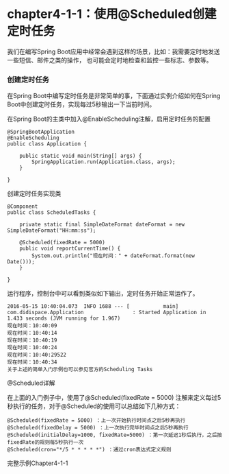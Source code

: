# chapter4-1-1：使用@Scheduled创建定时任务

我们在编写Spring Boot应用中经常会遇到这样的场景，比如：我需要定时地发送一些短信、邮件之类的操作，
也可能会定时地检查和监控一些标志、参数等。

### 创建定时任务

在Spring Boot中编写定时任务是非常简单的事，下面通过实例介绍如何在Spring Boot中创建定时任务，实现每过5秒输出一下当前时间。

在Spring Boot的主类中加入@EnableScheduling注解，启用定时任务的配置

```
@SpringBootApplication
@EnableScheduling
public class Application {

	public static void main(String[] args) {
		SpringApplication.run(Application.class, args);
	}

}
```

创建定时任务实现类
```
@Component
public class ScheduledTasks {

    private static final SimpleDateFormat dateFormat = new SimpleDateFormat("HH:mm:ss");

    @Scheduled(fixedRate = 5000)
    public void reportCurrentTime() {
        System.out.println("现在时间：" + dateFormat.format(new Date()));
    }

}
```
运行程序，控制台中可以看到类似如下输出，定时任务开始正常运作了。

```
2016-05-15 10:40:04.073  INFO 1688 --- [           main] com.didispace.Application                : Started Application in 1.433 seconds (JVM running for 1.967)
现在时间：10:40:09
现在时间：10:40:14
现在时间：10:40:19
现在时间：10:40:24
现在时间：10:40:29522
现在时间：10:40:34
关于上述的简单入门示例也可以参见官方的Scheduling Tasks
```

@Scheduled详解

在上面的入门例子中，使用了@Scheduled(fixedRate = 5000) 注解来定义每过5秒执行的任务，对于@Scheduled的使用可以总结如下几种方式：

```
@Scheduled(fixedRate = 5000) ：上一次开始执行时间点之后5秒再执行
@Scheduled(fixedDelay = 5000) ：上一次执行完毕时间点之后5秒再执行
@Scheduled(initialDelay=1000, fixedRate=5000) ：第一次延迟1秒后执行，之后按fixedRate的规则每5秒执行一次
@Scheduled(cron="*/5 * * * * *") ：通过cron表达式定义规则
```

完整示例Chapter4-1-1